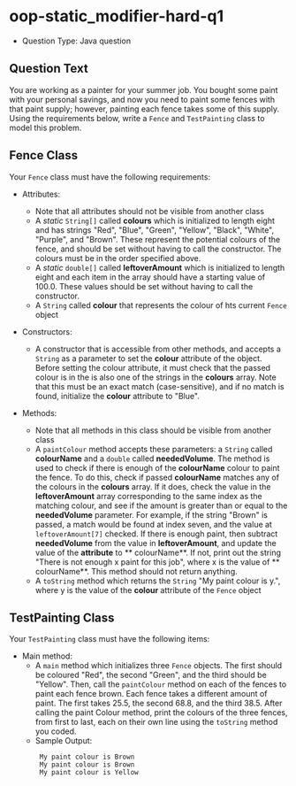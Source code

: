 # oop-static_modifier-hard-q1

- Question Type: Java question

## Question Text

You are working as a painter for your summer job. You bought some paint with your personal savings, and now you need to
paint some fences with that paint supply; however, painting each fence takes some of this supply. Using the requirements
below, write a `Fence` and `TestPainting` class to model this problem.

## Fence Class

Your `Fence` class must have the following requirements:

- Attributes:
    - Note that all attributes should not be visible from another class
    - A _static_ `String[]` called **colours** which is initialized to length eight and has strings "Red", "Blue",
      "Green", "Yellow", "Black", "White", "Purple", and "Brown". These represent the potential colours of the fence,
      and should be set without having to call the constructor. The colours must be in the order specified above.
    - A _static_ `double[]` called **leftoverAmount** which is initialized to length eight and each item in the array
      should have a starting value of 100.0. These values should be set without having to call the constructor.
    - A `String` called **colour** that represents the colour of hts current `Fence` object

- Constructors:
    - A constructor that is accessible from other methods, and accepts a `String` as a parameter to set the **colour**
      attribute of the object. Before setting the colour attribute, it must check that the passed colour is in the
      is also one of the strings in the **colours** array. Note that this must be an exact match (case-sensitive), and
      if no match is found, initialize the **colour** attribute to "Blue".

- Methods:
  - Note that all methods in this class should be visible from another class
  - A `paintColour` method accepts these parameters: a `String` called **colourName** and a `double` called
        **neededVolume**. The method is used to check if there is enough of the **colourName** colour to paint the fence.
        To do this, check if passed **colourName** matches any of the colours in the **colours** array. If it does, check
        the value in the **leftoverAmount** array corresponding to the same index as the matching colour, and see if the
        amount is greater than or equal to the **neededVolume** parameter. For example, if the string "Brown" is passed, a
        match would be found at index seven, and the value at `leftoverAmount[7]` checked. If there is enough paint, then
        subtract **neededVolume** from the value in **leftoverAmount**, and update the value of the **attribute** to **
        colourName**. If not, print out the string "There is not enough x paint for this job", where x is the value of **
        colourName**. This method should not return anything.
  - A `toString` method which returns the `String` "My paint colour is y.", where y is the value of the **colour**
    attribute of the `Fence` object

## TestPainting Class

Your `TestPainting` class must have the following items:

- Main method:
    - A `main` method which initializes three `Fence` objects. The first should be coloured "Red", the second "Green",
      and the third should be "Yellow". Then, call the `paintColour` method on each of the fences to paint each fence
      brown. Each fence takes a different amount of paint. The first takes 25.5, the second 68.8, and the third 38.5.
      After calling the paint Colour method, print the colours of the three fences, from first to last, each on their
      own line using the `toString` method you coded.
    - Sample Output:
       ```
        My paint colour is Brown
        My paint colour is Brown
        My paint colour is Yellow
      ```
